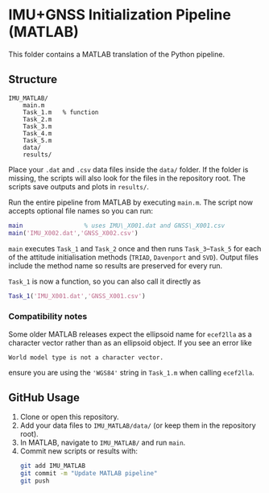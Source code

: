# IMU+GNSS Initialization Pipeline (MATLAB)

This folder contains a MATLAB translation of the Python pipeline.

## Structure

```
IMU_MATLAB/
    main.m
    Task_1.m   % function
    Task_2.m
    Task_3.m
    Task_4.m
    Task_5.m
    data/
    results/
```

Place your `.dat` and `.csv` data files inside the `data/` folder. If the folder is
missing, the scripts will also look for the files in the repository root. The
scripts save outputs and plots in `results/`.

Run the entire pipeline from MATLAB by executing `main.m`. The script now
accepts optional file names so you can run:

```matlab
main                 % uses IMU\_X001.dat and GNSS\_X001.csv
main('IMU_X002.dat','GNSS_X002.csv')
```

`main` executes `Task_1` and `Task_2` once and then runs `Task_3`–`Task_5`
for each of the attitude initialisation methods (`TRIAD`, `Davenport` and
`SVD`). Output files include the method name so results are preserved for
every run.

`Task_1` is now a function, so you can also call it directly as
```matlab
Task_1('IMU_X001.dat','GNSS_X001.csv')
```

### Compatibility notes

Some older MATLAB releases expect the ellipsoid name for `ecef2lla` as a
character vector rather than as an ellipsoid object. If you see an error like
```
World model type is not a character vector.
```
ensure you are using the `'WGS84'` string in `Task_1.m` when calling
`ecef2lla`.

## GitHub Usage

1. Clone or open this repository.
2. Add your data files to `IMU_MATLAB/data/` (or keep them in the repository
   root).
3. In MATLAB, navigate to `IMU_MATLAB/` and run `main`.
4. Commit new scripts or results with:
   ```bash
   git add IMU_MATLAB
   git commit -m "Update MATLAB pipeline"
   git push
   ```
